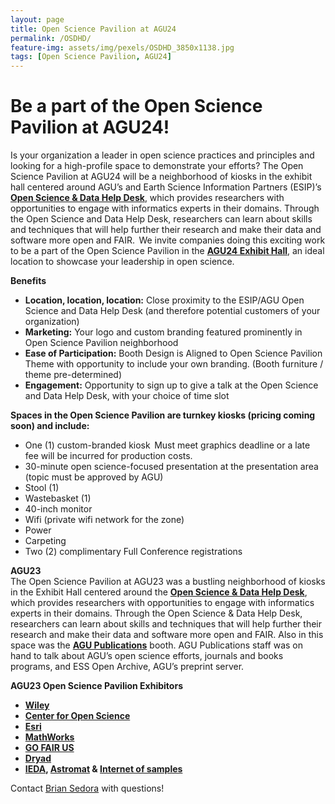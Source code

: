```yaml
---
layout: page
title: Open Science Pavilion at AGU24
permalink: /OSDHD/
feature-img: assets/img/pexels/OSDHD_3850x1138.jpg
tags: [Open Science Pavilion, AGU24]
---
```


# Be a part of the Open Science Pavilion at AGU24! 

Is your organization a leader in open science practices and principles and looking for a high-profile space to demonstrate your efforts? The Open Science Pavilion at AGU24 will be a neighborhood of kiosks in the exhibit hall centered around AGU’s and Earth Science Information Partners (ESIP)’s **[Open Science & Data Help Desk](https://www.esipfed.org/data-help-desk)**, which provides researchers with opportunities to engage with informatics experts in their domains. Through the Open Science and Data Help Desk, researchers can learn about skills and techniques that will help further their research and make their data and software more open and FAIR.  We invite companies doing this exciting work to be a part of the Open Science Pavilion in the **[AGU24 Exhibit Hall](https://www.agu.org/annual-meeting,target="blank")**, an ideal location to showcase your leadership in open science.  

**Benefits** <br>
* **Location, location, location:** Close proximity to the ESIP/AGU Open Science and Data Help Desk (and therefore potential customers of your organization)   
* **Marketing:** Your logo and custom branding featured prominently in Open Science Pavilion neighborhood    
* **Ease of Participation:** Booth Design is Aligned to Open Science Pavilion Theme with opportunity to include your own branding. (Booth furniture / theme pre-determined) 
* **Engagement:** Opportunity to sign up to give a talk at the Open Science and Data Help Desk, with your choice of time slot    
 
**Spaces in the Open Science Pavilion are turnkey kiosks (pricing coming soon) and include:**<br>
* One (1) custom-branded kiosk 
  Must meet graphics deadline or a late fee will be incurred for production costs.  
* 30-minute open science-focused presentation at the presentation area (topic must be approved by AGU)  
* Stool (1)  
* Wastebasket (1)  
* 40-inch monitor 
* Wifi (private wifi network for the zone)  
* Power  
* Carpeting  
* Two (2) complimentary Full Conference registrations  

**AGU23**<br>
The Open Science Pavilion at AGU23 was a bustling neighborhood of kiosks in the Exhibit Hall centered around the **[Open Science & Data Help Desk](https://www.esipfed.org/data-help-desk)**, which provides researchers with opportunities to engage with informatics experts in their domains. Through the Open Science & Data Help Desk, researchers can learn about skills and techniques that will help further their research and make their data and software more open and FAIR. Also in this space was the **[AGU Publications](https://www.agu.org/publish)** booth. AGU Publications staff was on hand to talk about AGU’s open science efforts, journals and books programs, and ESS Open Archive, AGU’s preprint server. 


**AGU23 Open Science Pavilion Exhibitors**
- **[Wiley](https://www.wiley.com/en-us)**    
- **[Center for Open Science](https://www.cos.io/)** 
- **[Esri](https://www.esri.com/en-us/home)** 
- **[MathWorks](https://www.mathworks.com/)**
- **[GO FAIR US](https://www.gofair.us/)**
- **[Dryad](https://datadryad.org/stash)**
- **[IEDA](https://www.iedadata.org/), [Astromat](https://www.astromat.org/) &  [Internet of samples](https://isamplesorg.github.io/home/)**





Contact [Brian Sedora](mailto:bsedora@agu.org) with questions!
